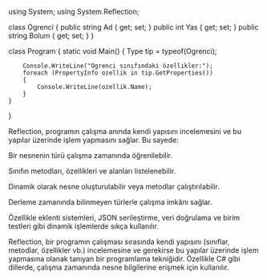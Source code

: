 using System;
using System.Reflection;

class Ogrenci
{
    public string Ad { get; set; }
    public int Yas { get; set; }
    public string Bolum { get; set; }
}

class Program
{
    static void Main()
    {
        Type tip = typeof(Ogrenci);

        Console.WriteLine("Ogrenci sınıfındaki özellikler:");
        foreach (PropertyInfo ozellik in tip.GetProperties())
        {
            Console.WriteLine(ozellik.Name);
        }
    }
}


Reflection, programın çalışma anında kendi yapısını incelemesini ve bu yapılar üzerinde işlem yapmasını sağlar. Bu sayede:

Bir nesnenin türü çalışma zamanında öğrenilebilir.

Sınıfın metodları, özellikleri ve alanları listelenebilir.

Dinamik olarak nesne oluşturulabilir veya metodlar çalıştırılabilir.

Derleme zamanında bilinmeyen türlerle çalışma imkânı sağlar.

Özellikle eklenti sistemleri, JSON serileştirme, veri doğrulama ve birim testleri gibi dinamik işlemlerde sıkça kullanılır.





Reflection, bir programın çalışması sırasında kendi yapısını (sınıflar, metodlar, özellikler vb.) incelemesine ve gerekirse bu yapılar üzerinde işlem yapmasına olanak tanıyan bir programlama tekniğidir. Özellikle C# gibi dillerde, çalışma zamanında nesne bilgilerine erişmek için kullanılır.

